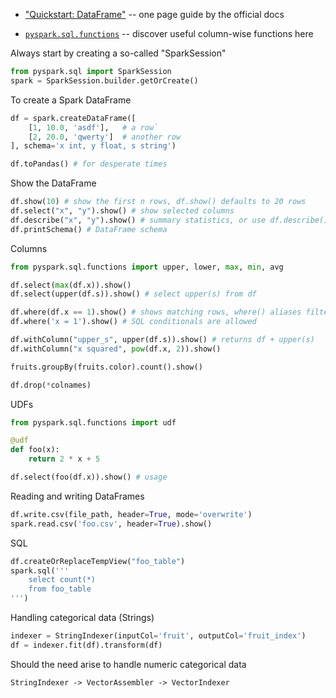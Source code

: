 - ["Quickstart: DataFrame"](https://spark.apache.org/docs/latest/api/python/getting_started/quickstart_df.html) -- one page guide by the official docs

- [`pyspark.sql.functions`](https://spark.apache.org/docs/latest/api/python/reference/pyspark.sql/functions.html) -- discover useful column-wise functions here

Always start by creating a so-called "SparkSession"
```python
from pyspark.sql import SparkSession
spark = SparkSession.builder.getOrCreate()
```

To create a Spark DataFrame
```python
df = spark.createDataFrame([
    [1, 10.0, 'asdf'],   # a row`
    [2, 20.0, 'qwerty']  # another row
], schema='x int, y float, s string')

df.toPandas() # for desperate times
```

Show the DataFrame
```python
df.show(10) # show the first n rows, df.show() defaults to 20 rows
df.select("x", "y").show() # show selected columns
df.describe("x", "y").show() # summary statistics, or use df.describe().show()
df.printSchema() # DataFrame schema  
```

Columns
```python
from pyspark.sql.functions import upper, lower, max, min, avg

df.select(max(df.x)).show()
df.select(upper(df.s)).show() # select upper(s) from df

df.where(df.x == 1).show() # shows matching rows, where() aliases filter()
df.where('x = 1').show() # SQL conditionals are allowed

df.withColumn("upper_s", upper(df.s)).show() # returns df + upper(s)
df.withColumn("x squared", pow(df.x, 2)).show()

fruits.groupBy(fruits.color).count().show()

df.drop(*colnames)
```

UDFs
```python
from pyspark.sql.functions import udf

@udf
def foo(x):
    return 2 * x + 5

df.select(foo(df.x)).show() # usage
```

Reading and writing DataFrames
```python
df.write.csv(file_path, header=True, mode='overwrite')
spark.read.csv('foo.csv', header=True).show()
```

SQL
```python
df.createOrReplaceTempView("foo_table")
spark.sql('''
    select count(*) 
    from foo_table
''')
```

Handling categorical data (Strings)
```python
indexer = StringIndexer(inputCol='fruit', outputCol='fruit_index')
df = indexer.fit(df).transform(df)
```

Should the need arise to handle numeric categorical data

`StringIndexer -> VectorAssembler -> VectorIndexer`
